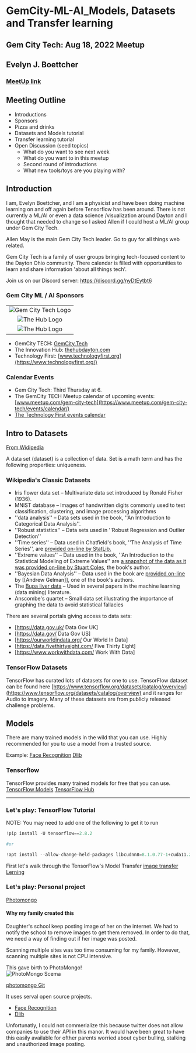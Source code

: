 # GemCity-ML-AI_Models, Datasets and Transfer learning
## Gem City Tech: Aug 18, 2022 Meetup
## Evelyn J. Boettcher
### [MeetUp link](https://www.meetup.com/gem-city-tech/events/287250190/)


## Meeting Outline

* Introductions
* Sponsors
* Pizza and drinks
* Datasets and Models tutorial
* Transfer learning tutorial
* Open Discussion (seed topics)
   * What do you want to see next week
   * What do you want to in this meetup
   * Second round of introductions
   * What new tools/toys are you playing with?

## Introduction

I am, Evelyn Boettcher, and I am a physicist and have been doing machine learning on and off again before Tensorflow has been around.  There is not currently a ML/AI or even a data science /visualization around Dayton and I thought that needed to change so I asked Allen if I could host a ML/AI group under Gem City Tech.

Allen May is the main Gem City Tech leader. Go to guy for all things web related.


Gem City Tech is a family of user groups bringing tech-focused content to the Dayton Ohio community. There calendar is filled with opportunities to learn and share information 'about all things tech'.

Join us on our Discord server: https://discord.gg/nyDtEytbt6

### Gem City ML / AI Sponsors 

|  |  
| :--: | 
| ![Gem City Tech Logo](./data/GCTLogo.PNG) | 
| ![The Hub Logo](./data/The-Hub-Logo-PNC.jpg) |
| ![The Hub Logo](./data/tech_first_logo.jpg) |

* GemCity TECH: [GemCity.Tech](https://Gemcity.tech)
* The Innovation Hub: [thehubdayton.com](https://www.thehubdayton.com/)
* Technology First: [www.technologyfirst.org](https://www.technologyfirst.org/)


### Calendar Events
* Gem City Tech: Third Thursday at 6.
* The GemCity TECH Meetup calendar of upcoming events: [www.meetup.com/gem-city-tech](https://www.meetup.com/gem-city-tech/events/calendar/)
* [The Technology First events calendar](https://www.technologyfirst.org/Technology-First-Events?EventViewMode=1&EventListViewMode=2&SelectedDate=8/20/2022&CalendarViewType=1)



## Intro to Datasets

[From Widipedia](https://en.wikipedia.org/wiki/Data_set)

A data set (dataset) is a collection of data.
Set is a math term and has the following properties: uniqueness.

### Wikipedia's  Classic Datasets

* Iris flower data set – Multivariate data set introduced by Ronald Fisher (1936).
* MNIST database – Images of handwritten digits commonly used to test classification, clustering, and image processing algorithms
* ''data analysis'' – Data sets used in the book, ''An Introduction to Categorical Data Analysis''.
* ''Robust statistics'' – Data sets used in ''Robust Regression and Outlier Detection''
* ''Time series'' – Data used in Chatfield's book, ''The Analysis of Time Series'', are [provided on-line by StatLib.](http://lib.stat.cmu.edu/modules.php?op=modload&name=PostWrap&file=index&page=datasets/ )
* ''Extreme values'' – Data used in the book, ''An Introduction to the Statistical Modeling of Extreme Values'' are [a snapshot of the data as it was provided on-line by Stuart Coles](https://web.archive.org/web/20060910161517/http://homes.stat.unipd.it/coles/public_html/ismev/ismev.dat), the book's author.
* ''Bayesian Data Analysis'' – Data used in the book are [ provided on-line](http://www.stat.columbia.edu/~gelman/book/data/) by [[Andrew Gelman]], one of the book's authors.
* The [Bupa liver data](https://web.archive.org/web/20171023174701/http://ftp.ics.uci.edu:80/pub/machine-learning-databases/liver-disorders/ ) – Used in several papers in the machine learning (data mining) literature.
* Anscombe's quartet – Small data set illustrating the importance of graphing the data to avoid statistical fallacies

There are several portals giving access to data sets:
* [https://data.gov.uk/ Data Gov UK]
* [https://data.gov/ Data Gov US]
* [https://ourworldindata.org/ Our World In Data]
* [https://data.fivethirtyeight.com/ Five Thirty Eight]
* [https://www.workwithdata.com/ Work With Data]


### TensorFlow Datasets

TensorFlow has curated lots of datasets for one to use. 
TensorFlow dataset can be found here [https://www.tensorflow.org/datasets/catalog/overview](https://www.tensorflow.org/datasets/catalog/overview)
and it ranges for Audio to imagery.  Many of these datasets are from publicly released challenge problems.

## Models
There are many trained models in the wild that you can use.  Highly recommended for you to use a model from a trusted source.  

Example: 
[Face Recognition](https://github.com/ageitgey/face_recognition)
[Dlib](http://dlib.net/)


### Tensorflow
TensorFlow provides many trained models for free that you can use. 
[TensorFlow Models](https://github.com/tensorflow/models)
[TensorFlow Hub](https://tfhub.dev/)


----- 

### Let's play: TensorFlow Tutorial

NOTE: You may need to add one of the following to get it to run 
```python
!pip install -U tensorflow==2.8.2

#or

!apt install --allow-change-held-packages libcudnn8=8.1.0.77-1+cuda11.2
```
First let's walk through the TensorFlow's Model Transfer
[image transfer Lerning](https://www.tensorflow.org/tutorials/images/transfer_learning_with_hub) 

### Let's play: Personal project 

[Photomongo](https://github.com/anielsen001/photomongo)

#### Why my family created this

Daughter's school keep posting image of her on the internet.  We had to notify the school to remove images to get them removed.  In order to do that, we need a way of finding out if her image was posted.

Scanning multiple sites was too time consuming for my family.  However, scanning multiple sites is not CPU intensive.

This gave birth to PhotoMongo!  
![PhotoMongo Scema](./data/photomongo.png)

[photomongo Git](https://github.com/anielsen001/photomongo)

It uses serval open source projects.
* [Face Recognition](https://github.com/ageitgey/face_recognition)
* [Dlib](http://dlib.net/)

Unfortunatly, I could not commerialize this because twitter does not allow companies to use their API in this manor.  It would have been great to have this easily available for ofther parents worried about cyber bulling, stalking and unauthorized image posting.






